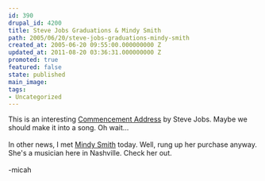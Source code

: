 ```yaml
---
id: 390
drupal_id: 4200
title: Steve Jobs Graduations & Mindy Smith
path: 2005/06/20/steve-jobs-graduations-mindy-smith
created_at: 2005-06-20 09:55:00.000000000 Z
updated_at: 2011-08-20 03:36:31.000000000 Z
promoted: true
featured: false
state: published
main_image: 
tags:
- Uncategorized
---
```

This is an interesting <a href="http://www.indiemusician.com/2005/06/youve_got_to_fi.html">Commencement Address</a> by Steve Jobs. Maybe we should make it into a song. Oh wait...<br /><br />In other news, I met <a href="http://www.mindysmith.net/">Mindy Smith</a> today. Well, rung up her purchase anyway. She's a musician here in Nashville. Check her out.<br /><br />-micah
